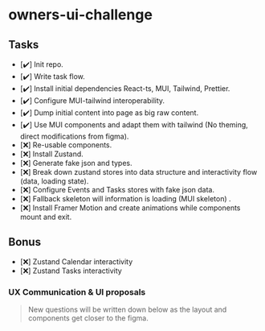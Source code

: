 # owners-ui-challenge

## Tasks

- [✔️] Init repo.
- [✔️] Write task flow.
- [✔️] Install initial dependencies React-ts, MUI, Tailwind, Prettier.
- [✔️] Configure MUI-tailwind interoperability.
- [✔️] Dump initial content into page as big raw content.
- [✔️] Use MUI components and adapt them with tailwind (No theming, direct modifications from figma).
- [❌] Re-usable components.
- [❌] Install Zustand.
- [❌] Generate fake json and types.
- [❌] Break down zustand stores into data structure and interactivity flow (data, loading state).
- [❌] Configure Events and Tasks stores with fake json data.
- [❌] Fallback skeleton will information is loading (MUI skeleton) .
- [❌] Install Framer Motion and create animations while components mount and exit.

## Bonus

- [❌] Zustand Calendar interactivity
- [❌] Zustand Tasks interactivity

### UX Communication & UI proposals

> New questions will be written down below as the layout and components get closer to the figma.
